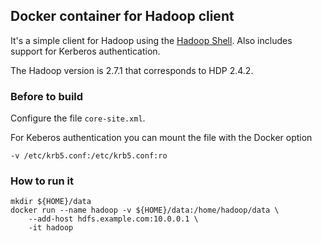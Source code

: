 ## Docker container for Hadoop client

It's a simple client for Hadoop using the [Hadoop Shell](https://hadoop.apache.org/docs/r2.7.1/hadoop-project-dist/hadoop-common/FileSystemShell.html).
Also includes support for Kerberos authentication.

The Hadoop version is 2.7.1 that corresponds to HDP 2.4.2.

### Before to build

Configure the file `core-site.xml`.

For Keberos authentication you can mount the file with the Docker option

```
-v /etc/krb5.conf:/etc/krb5.conf:ro
```

### How to run it

```
mkdir ${HOME}/data
docker run --name hadoop -v ${HOME}/data:/home/hadoop/data \
    --add-host hdfs.example.com:10.0.0.1 \
    -it hadoop
```

